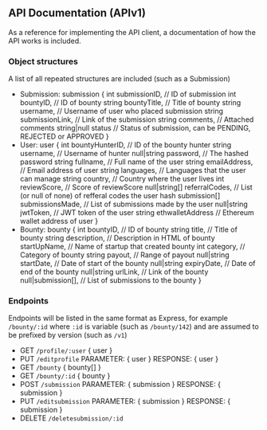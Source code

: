 ## API Documentation (APIv1)
As a reference for implementing the API client, a documentation of how the API works is included.
### Object structures
A list of all repeated structures are included (such as a Submission)
* Submission:
submission {
  int submissionID, // ID of submission
  int bountyID, // ID of bounty
  string bountyTitle, // Title of bounty
  string username, // Username of user who placed submission
  string submissionLink, // Link of the submission
  string comments, // Attached comments
  string|null status // Status of submission, can be PENDING, REJECTED or APPROVED
}
* User:
user {
  int bountyHunterID, // ID of the bounty hunter
  string username, // Username of hunter
  null|string password, // The hashed password
  string fullname, // Full name of the user
  string emailAddress, // Email address of user
  string languages, // Languages that the user can manage
  string country, // Country where the user lives
  int reviewScore, // Score of reviewScore
  null|string[] referralCodes, // List (or null of none) of refferal codes the user hash
  submission[] submissionsMade, // List of submissions made by the user
  null|string jwtToken, // JWT token of the user
  string ethwalletAddress // Ethereum wallet address of user
}
* Bounty:
bounty {
  int bountyID, // ID of bounty
  string title, // Title of bounty
  string description, // Description in HTML of bounty
  startUpName, // Name of startup that created bounty
  int category, // Category of bounty
  string payout, // Range of payout
  null|string startDate, // Date of start of the bounty
  null|string expiryDate, // Date of end of the bounty
  null|string urlLink, // Link of the bounty
  null|submission[], // List of submissions to the bounty
}
### Endpoints
Endpoints will be listed in the same format as Express, for example `/bounty/:id` where `:id` is variable (such as `/bounty/142`) and are assumed to be prefixed by version (such as `/v1`)

* GET `/profile/:user`
{
  user
}
* PUT `/editprofile`
PARAMETER:
{
  user
}
RESPONSE:
{
  user
}
* GET `/bounty`
{
  bounty[]
}
* GET `/bounty/:id`
{
  bounty
}
* POST `/submission`
PARAMETER:
{
  submission
}
RESPONSE:
{
  submission
}
* PUT `/editsubmission`
PARAMETER:
{
  submission
}
RESPONSE:
{
  submission
}
* DELETE `/deletesubmission/:id`
